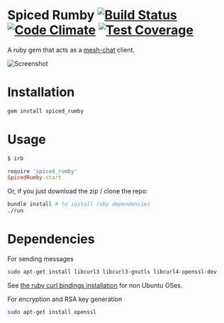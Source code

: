# Spiced Rumby [![Build Status](https://travis-ci.org/NullVoxPopuli/spiced_rumby.svg)](https://travis-ci.org/NullVoxPopuli/spiced_rumby) [![Code Climate](https://codeclimate.com/github/NullVoxPopuli/spiced_rumby/badges/gpa.svg)](https://codeclimate.com/github/NullVoxPopuli/spiced_rumby) [![Test Coverage](https://codeclimate.com/github/NullVoxPopuli/spiced_rumby/badges/coverage.svg)](https://codeclimate.com/github/NullVoxPopuli/spiced_rumby/coverage)
A ruby gem that acts as a [mesh-chat](https://github.com/neuravion/mesh-chat) client.

![Screenshot](http://i.imgur.com/Y88P4mw.png)
# Installation

```bash
gem install spiced_rumby
```

# Usage

```bash
$ irb
```
```ruby
require 'spiced_rumby'
SpicedRumby.start
```

Or, if you just download the zip / clone the repo:

```bash
bundle install # to install ruby dependencies
./run
```

# Dependencies

For sending messages
```bash
sudo apt-get install libcurl3 libcurl3-gnutls libcurl4-openssl-dev
```
See [the ruby curl bindings installation](https://github.com/taf2/curb#installation) for non Ubuntu OSes.

For encryption and RSA key generation
```bash
sudo apt-get install openssl
```

